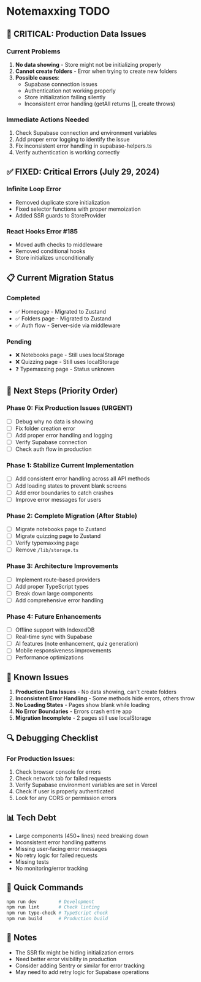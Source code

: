# Notemaxxing TODO

## 🚨 CRITICAL: Production Data Issues

### Current Problems

1. **No data showing** - Store might not be initializing properly
2. **Cannot create folders** - Error when trying to create new folders
3. **Possible causes**:
   - Supabase connection issues
   - Authentication not working properly
   - Store initialization failing silently
   - Inconsistent error handling (getAll returns [], create throws)

### Immediate Actions Needed

1. Check Supabase connection and environment variables
2. Add proper error logging to identify the issue
3. Fix inconsistent error handling in supabase-helpers.ts
4. Verify authentication is working correctly

## ✅ FIXED: Critical Errors (July 29, 2024)

### Infinite Loop Error

- Removed duplicate store initialization
- Fixed selector functions with proper memoization
- Added SSR guards to StoreProvider

### React Hooks Error #185

- Moved auth checks to middleware
- Removed conditional hooks
- Store initializes unconditionally

## 📋 Current Migration Status

### Completed

- ✅ Homepage - Migrated to Zustand
- ✅ Folders page - Migrated to Zustand
- ✅ Auth flow - Server-side via middleware

### Pending

- ❌ Notebooks page - Still uses localStorage
- ❌ Quizzing page - Still uses localStorage
- ❓ Typemaxxing page - Status unknown

## 🎯 Next Steps (Priority Order)

### Phase 0: Fix Production Issues (URGENT)

- [ ] Debug why no data is showing
- [ ] Fix folder creation error
- [ ] Add proper error handling and logging
- [ ] Verify Supabase connection
- [ ] Check auth flow in production

### Phase 1: Stabilize Current Implementation

- [ ] Add consistent error handling across all API methods
- [ ] Add loading states to prevent blank screens
- [ ] Add error boundaries to catch crashes
- [ ] Improve error messages for users

### Phase 2: Complete Migration (After Stable)

- [ ] Migrate notebooks page to Zustand
- [ ] Migrate quizzing page to Zustand
- [ ] Verify typemaxxing page
- [ ] Remove `/lib/storage.ts`

### Phase 3: Architecture Improvements

- [ ] Implement route-based providers
- [ ] Add proper TypeScript types
- [ ] Break down large components
- [ ] Add comprehensive error handling

### Phase 4: Future Enhancements

- [ ] Offline support with IndexedDB
- [ ] Real-time sync with Supabase
- [ ] AI features (note enhancement, quiz generation)
- [ ] Mobile responsiveness improvements
- [ ] Performance optimizations

## 🐛 Known Issues

1. **Production Data Issues** - No data showing, can't create folders
2. **Inconsistent Error Handling** - Some methods hide errors, others throw
3. **No Loading States** - Pages show blank while loading
4. **No Error Boundaries** - Errors crash entire app
5. **Migration Incomplete** - 2 pages still use localStorage

## 🔍 Debugging Checklist

### For Production Issues:

1. Check browser console for errors
2. Check network tab for failed requests
3. Verify Supabase environment variables are set in Vercel
4. Check if user is properly authenticated
5. Look for any CORS or permission errors

## 📊 Tech Debt

- Large components (450+ lines) need breaking down
- Inconsistent error handling patterns
- Missing user-facing error messages
- No retry logic for failed requests
- Missing tests
- No monitoring/error tracking

## 🚀 Quick Commands

```bash
npm run dev        # Development
npm run lint       # Check linting
npm run type-check # TypeScript check
npm run build      # Production build
```

## 📝 Notes

- The SSR fix might be hiding initialization errors
- Need better error visibility in production
- Consider adding Sentry or similar for error tracking
- May need to add retry logic for Supabase operations
